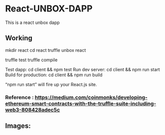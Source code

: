 # React-UNBOX-DAPP
This is a react unbox dapp

## Working

mkdir react
cd react
truffle unbox react

truffle test
truffle compile

Test dapp:            cd client && npm test
Run dev server:       cd client && npm run start
Build for production: cd client && npm run build

“npm run start” will fire up your React.js site.

### Reference : https://medium.com/coinmonks/developing-ethereum-smart-contracts-with-the-truffle-suite-including-web3-808428adec5c

## Images:



